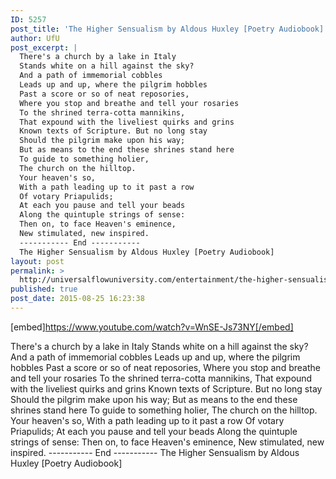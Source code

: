 ```yaml
---
ID: 5257
post_title: 'The Higher Sensualism by Aldous Huxley [Poetry Audiobook]'
author: UfU
post_excerpt: |
  There's a church by a lake in Italy
  Stands white on a hill against the sky?
  And a path of immemorial cobbles
  Leads up and up, where the pilgrim hobbles
  Past a score or so of neat reposories,
  Where you stop and breathe and tell your rosaries
  To the shrined terra-cotta mannikins,
  That expound with the liveliest quirks and grins
  Known texts of Scripture. But no long stay
  Should the pilgrim make upon his way;
  But as means to the end these shrines stand here
  To guide to something holier,
  The church on the hilltop.
  Your heaven's so,
  With a path leading up to it past a row
  Of votary Priapulids;
  At each you pause and tell your beads
  Along the quintuple strings of sense:
  Then on, to face Heaven's eminence,
  New stimulated, new inspired.
  ----------- End -----------
  The Higher Sensualism by Aldous Huxley [Poetry Audiobook]
layout: post
permalink: >
  http://universalflowuniversity.com/entertainment/the-higher-sensualism-by-aldous-huxley-poetry-audiobook/
published: true
post_date: 2015-08-25 16:23:38
---
```

[embed]https://www.youtube.com/watch?v=WnSE-Js73NY[/embed]<br>
<p>There's a church by a lake in Italy
Stands white on a hill against the sky?
And a path of immemorial cobbles
Leads up and up, where the pilgrim hobbles
Past a score or so of neat reposories,
Where you stop and breathe and tell your rosaries
To the shrined terra-cotta mannikins,
That expound with the liveliest quirks and grins
Known texts of Scripture. But no long stay
Should the pilgrim make upon his way;
But as means to the end these shrines stand here
To guide to something holier,
The church on the hilltop.
Your heaven's so,
With a path leading up to it past a row
Of votary Priapulids;
At each you pause and tell your beads
Along the quintuple strings of sense:
Then on, to face Heaven's eminence,
New stimulated, new inspired.
----------- End -----------
The Higher Sensualism by Aldous Huxley [Poetry Audiobook]</p>